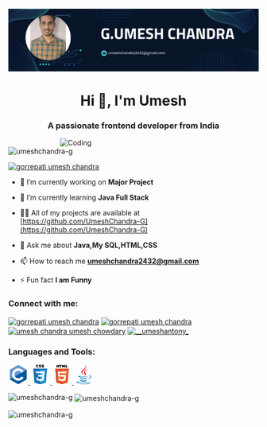 ![logo](https://github.com/UmeshChandra-G/UmeshChandra-G/blob/main/Banner.jpg)

<h1 align="center">Hi 👋, I'm Umesh</h1>
<h3 align="center">A passionate frontend developer from India</h3>
<img align="right" alt="Coding" width="400" src="https://www.google.com/url?sa=i&url=https%3A%2F%2Fwww.linkedin.com%2Fpulse%2Fexcited-share-my-second-linkedin-post-coding-community-disha-gupta&psig=AOvVaw1H35F-a1z6_Oo5uTvYXmLN&ust=1714229375543000&source=images&cd=vfe&opi=89978449&ved=2ahUKEwj4jJuZkOCFAxUWTGwGHWGUCCAQjRx6BAgAEBU">



<p align="left"> <img src="https://komarev.com/ghpvc/?username=umeshchandra-g&label=Profile%20views&color=0e75b6&style=flat" alt="umeshchandra-g" /> </p>

<p align="left"> <a href="https://twitter.com/gorrepati umesh chandra" target="blank"><img src="https://img.shields.io/twitter/follow/gorrepati umesh chandra?logo=twitter&style=for-the-badge" alt="gorrepati umesh chandra" /></a> </p>

- 🔭 I’m currently working on **Major Project**

- 🌱 I’m currently learning **Java Full Stack**

- 👨‍💻 All of my projects are available at [https://github.com/UmeshChandra-G](https://github.com/UmeshChandra-G)

- 💬 Ask me about **Java,My SQL,HTML,CSS**

- 📫 How to reach me **umeshchandra2432@gmail.com**

- ⚡ Fun fact **I am Funny**

<h3 align="left">Connect with me:</h3>
<p align="left">
<a href="https://x.com/Umesh_ummu_?t=kl_XGYNJc4VC5DLNgN2hIg&s=09" target="blank"><img align="center" src="https://raw.githubusercontent.com/rahuldkjain/github-profile-readme-generator/master/src/images/icons/Social/twitter.svg" alt="gorrepati umesh chandra" height="30" width="40" /></a>
<a href="https://www.linkedin.com/in/gorrepati-umesh-chandra-713579247" target="blank"><img align="center" src="https://raw.githubusercontent.com/rahuldkjain/github-profile-readme-generator/master/src/images/icons/Social/linked-in-alt.svg" alt="gorrepati umesh chandra" height="30" width="40" /></a>
<a href="https://www.facebook.com/share/W6vu3EZaiTjSP24R/?mibextid=qi2Omg" target="blank"><img align="center" src="https://raw.githubusercontent.com/rahuldkjain/github-profile-readme-generator/master/src/images/icons/Social/facebook.svg" alt="umesh chandra umesh chowdary" height="30" width="40" /></a>
<a href="https://www.instagram.com/invites/contact/?i=1d9qv2xqkx3ft&utm_content=3nups3r" target="blank"><img align="center" src="https://raw.githubusercontent.com/rahuldkjain/github-profile-readme-generator/master/src/images/icons/Social/instagram.svg" alt="__umeshantony_" height="30" width="40" /></a>
</p>

<h3 align="left">Languages and Tools:</h3>
<p align="left"> <a href="https://www.cprogramming.com/" target="_blank" rel="noreferrer"> <img src="https://raw.githubusercontent.com/devicons/devicon/master/icons/c/c-original.svg" alt="c" width="40" height="40"/> </a> <a href="https://www.w3schools.com/css/" target="_blank" rel="noreferrer"> <img src="https://raw.githubusercontent.com/devicons/devicon/master/icons/css3/css3-original-wordmark.svg" alt="css3" width="40" height="40"/> </a> <a href="https://www.w3.org/html/" target="_blank" rel="noreferrer"> <img src="https://raw.githubusercontent.com/devicons/devicon/master/icons/html5/html5-original-wordmark.svg" alt="html5" width="40" height="40"/> </a> <a href="https://www.java.com" target="_blank" rel="noreferrer"> <img src="https://raw.githubusercontent.com/devicons/devicon/master/icons/java/java-original.svg" alt="java" width="40" height="40"/> </a> </p>

<p><img align="left" src="https://github-readme-stats.vercel.app/api/top-langs?username=umeshchandra-g&show_icons=true&locale=en&layout=compact" alt="umeshchandra-g" /></p>

<p>&nbsp;<img align="center" src="https://github-readme-stats.vercel.app/api?username=umeshchandra-g&show_icons=true&locale=en" alt="umeshchandra-g" /></p>

<p><img align="center" src="https://github-readme-streak-stats.herokuapp.com/?user=umeshchandra-g&" alt="umeshchandra-g" /></p>
